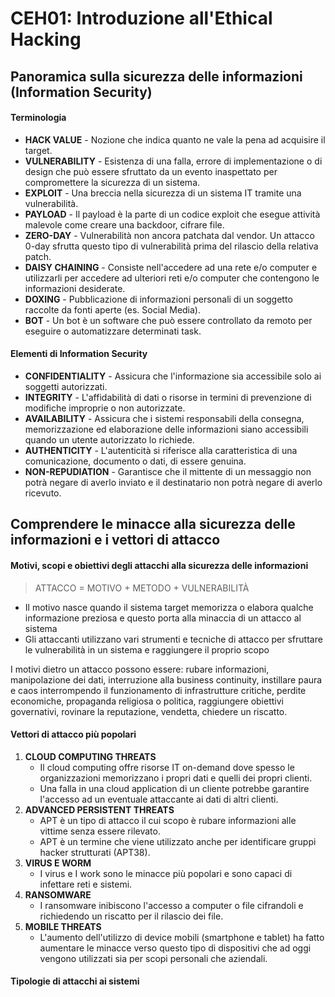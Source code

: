 CEH01: Introduzione all'Ethical Hacking
=====


Panoramica sulla sicurezza delle informazioni (Information Security)
-----

#### Terminologia

* **HACK VALUE** - Nozione che indica quanto ne vale la pena ad acquisire il target.
* **VULNERABILITY** - Esistenza di una falla, errore di implementazione o di design che può essere sfruttato da un evento inaspettato per compromettere la sicurezza di un sistema.
* **EXPLOIT** - Una breccia nella sicurezza di un sistema IT tramite una vulnerabilità.
* **PAYLOAD** - Il payload è la parte di un codice exploit che esegue attività malevole come creare una backdoor, cifrare file.
* **ZERO-DAY** - Vulnerabilità non ancora patchata dal vendor. Un attacco 0-day sfrutta questo tipo di vulnerabilità prima del rilascio della relativa patch.
* **DAISY CHAINING** - Consiste nell'accedere ad una rete e/o computer e utilizzarli per accedere ad ulteriori reti e/o computer che contengono le informazioni desiderate.
* **DOXING** - Pubblicazione di informazioni personali di un soggetto raccolte da fonti aperte (es. Social Media).
* **BOT** - Un bot è un software che può essere controllato da remoto per eseguire o automatizzare determinati task.

#### Elementi di Information Security

* **CONFIDENTIALITY** - Assicura che l'informazione sia accessibile solo ai soggetti autorizzati.
* **INTEGRITY** - L'affidabilità di dati o risorse in termini di prevenzione di modifiche improprie o non autorizzate.
* **AVAILABILITY** - Assicura che i sistemi responsabili della consegna, memorizzazione ed elaborazione delle informazioni siano accessibili quando un utente autorizzato lo richiede.
* **AUTHENTICITY** - L'autenticità si riferisce alla caratteristica di una comunicazione, documento o dati, di essere genuina.
* **NON-REPUDIATION** - Garantisce che il mittente di un messaggio non potrà negare di averlo inviato e il destinatario non potrà negare di averlo ricevuto.

Comprendere le minacce alla sicurezza delle informazioni e i vettori di attacco
-----

#### Motivi, scopi e obiettivi degli attacchi alla sicurezza delle informazioni
> ATTACCO = MOTIVO + METODO + VULNERABILITÀ

* Il motivo nasce quando il sistema target memorizza o elabora qualche informazione preziosa e questo porta alla minaccia di un attacco al sistema
* Gli attaccanti utilizzano vari strumenti e tecniche di attacco per sfruttare le vulnerabilità in un sistema e raggiungere il proprio scopo

I motivi dietro un attacco possono essere: rubare informazioni, manipolazione dei dati, interruzione alla business continuity, instillare paura e caos interrompendo il funzionamento di infrastrutture critiche, perdite economiche, propaganda religiosa o politica, raggiungere obiettivi governativi, rovinare la reputazione, vendetta, chiedere un riscatto.

#### Vettori di attacco più popolari
1. **CLOUD COMPUTING THREATS**
    * Il cloud computing offre risorse IT on-demand dove spesso le organizzazioni memorizzano i propri dati e quelli dei propri clienti.
    * Una falla in una cloud application di un cliente potrebbe garantire l'accesso ad un eventuale attaccante ai dati di altri clienti.
2. **ADVANCED PERSISTENT THREATS**
    * APT è un tipo di attacco il cui scopo è rubare informazioni alle vittime senza essere rilevato.
    * APT è un termine che viene utilizzato anche per identificare gruppi hacker strutturati (APT38).
3. **VIRUS E WORM**
    * I virus e I work sono le minacce più popolari e sono capaci di infettare reti e sistemi.
4. **RANSOMWARE**
    * I ransomware inibiscono l'accesso a computer o file cifrandoli e richiedendo un riscatto per il rilascio dei file.
5. **MOBILE THREATS**
    * L'aumento dell'utilizzo di device mobili (smartphone e tablet) ha fatto aumentare le minacce verso questo tipo di dispositivi che ad oggi vengono utilizzati sia per scopi personali che aziendali.

#### Tipologie di attacchi ai sistemi
